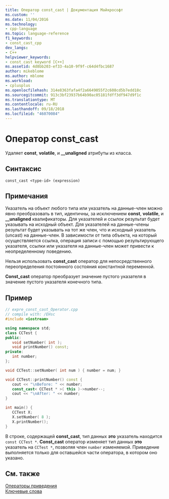 ```yaml
---
title: Оператор const_cast | Документация Майкрософт
ms.custom: ''
ms.date: 11/04/2016
ms.technology:
- cpp-language
ms.topic: language-reference
f1_keywords:
- const_cast_cpp
dev_langs:
- C++
helpviewer_keywords:
- const_cast keyword [C++]
ms.assetid: 4d8bb203-ef33-4a10-9f9f-c64d4fbc1687
author: mikeblome
ms.author: mblome
ms.workload:
- cplusplus
ms.openlocfilehash: 314e8363fafa4f2a6649055f2c608cd5b7edd18c
ms.sourcegitcommit: 913c3bf23937b64b90ac05181fdff3df947d9f1c
ms.translationtype: MT
ms.contentlocale: ru-RU
ms.lasthandoff: 09/18/2018
ms.locfileid: "46070084"
---
```

# <a name="constcast-operator"></a>Оператор const_cast

Удаляет **const**, **volatile**, и **__unaligned** атрибуты из класса.

## <a name="syntax"></a>Синтаксис

```
const_cast <type-id> (expression)
```

## <a name="remarks"></a>Примечания

Указатель на объект любого типа или указатель на данные-член можно явно преобразовать в тип, идентичны, за исключением **const**, **volatile**, и **__unaligned** квалификаторы. Для указателей и ссылок результат будет указывать на исходный объект. Для указателей на данные-члены результат будет указывать на тот же член, что и исходный указатель (uncast) на данные-член. В зависимости от типа объекта, на который осуществляется ссылка, операция записи с помощью результирующего указателя, ссылки или указателя на данные-член может привести к неопределенному поведению.

Нельзя использовать **const_cast** оператор для непосредственного переопределения постоянного состояния константной переменной.

**Const_cast** оператор преобразует значение пустого указателя в значение пустого указателя конечного типа.

## <a name="example"></a>Пример

```cpp
// expre_const_cast_Operator.cpp
// compile with: /EHsc
#include <iostream>

using namespace std;
class CCTest {
public:
   void setNumber( int );
   void printNumber() const;
private:
   int number;
};

void CCTest::setNumber( int num ) { number = num; }

void CCTest::printNumber() const {
   cout << "\nBefore: " << number;
   const_cast< CCTest * >( this )->number--;
   cout << "\nAfter: " << number;
}

int main() {
   CCTest X;
   X.setNumber( 8 );
   X.printNumber();
}
```

В строке, содержащей **const_cast**, тип данных **это** указатель находится `const CCTest *`. **Const_cast** оператор изменяет тип данных **это** указатель на `CCTest *`, позволяя член `number` изменяемой. Приведение выполняется только для оставшейся части оператора, в котором оно указано.

## <a name="see-also"></a>См. также

[Операторы приведения](../cpp/casting-operators.md)<br/>
[Ключевые слова](../cpp/keywords-cpp.md)